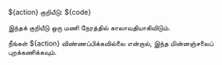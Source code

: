 ${action} குறியீடு: ${code}

இந்தக் குறியீடு ஒரு மணி நேரத்தில் காலாவதியாகிவிடும்.

நீங்கள் ${action} விண்ணப்பிக்கவில்லை என்றால், இந்த மின்னஞ்சலைப் புறக்கணிக்கவும்.
